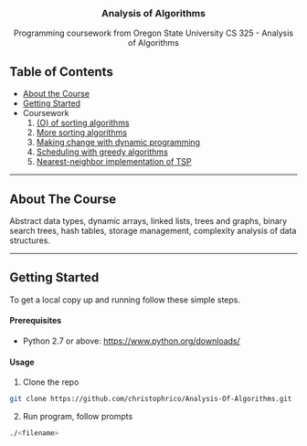 <!-- HEADER -->
<br />
<p align="center">
  <h3 align="center">Analysis of Algorithms</h3>
  <p align="center">
    Programming coursework from Oregon State University CS 325 - Analysis of Algorithms
</p>


<!-- TABLE OF CONTENTS -->
## Table of Contents
* [About the Course](#about-the-course)
* [Getting Started](#getting-started)
* Coursework
  1. [(O) of sorting algorithms](./master/hw1)
  2. [More sorting algorithms](./hw2)
  3. [Making change with dynamic programming](./hw3)
  5. [Scheduling with greedy algorithms](./hw4)
  6. [Nearest-neighbor implementation of TSP](./finalProj)


---
<!-- ABOUT THE Course -->
## About The Course
Abstract data types, dynamic arrays, linked lists, trees and graphs, binary search trees, hash tables, storage management, complexity analysis of data structures.


---
<!-- GETTING STARTED -->
## Getting Started
To get a local copy up and running follow these simple steps.


#### Prerequisites
* Python 2.7 or above: https://www.python.org/downloads/


#### Usage
1. Clone the repo
```sh
git clone https://github.com/christophrico/Analysis-Of-Algorithms.git
```
2. Run program, follow prompts
```sh
./<filename>
```
